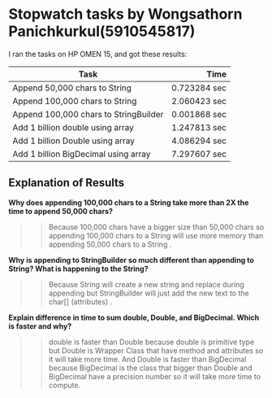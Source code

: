# Stopwatch tasks by Wongsathorn Panichkurkul(5910545817)
I ran the tasks on HP OMEN 15, and got these results:

Task | Time
--------------------------------------|-------:
Append 50,000 chars to String | 0.723284 sec
Append 100,000 chars to String | 2.060423 sec
Append 100,000 chars to StringBuilder | 0.001868 sec
Add 1 billion double using array | 1.247813 sec
Add 1 billion Double using array | 4.086294 sec
Add 1 billion BigDecimal using array | 7.297607 sec

## Explanation of Results
**Why does appending 100,000 chars to a String take more than 2X the time to append 50,000 chars?**
>>Because 100,000 chars have a bigger size than 50,000 chars so appending 100,000 chars to a String will use more memory than appending 50,000 chars to a String .

**Why is appending to StringBuilder so much different than appending to String?  What is happening to the String?**
>>Because String will create a new string and replace during appending but StringBuilder will just add the new text to the char\[]        (attributes) .

**Explain difference in time to sum double, Double, and BigDecimal.  Which is faster and why?**
>>double is faster than Double because double is primitive type but Double is Wrapper Class that have method and attributes so it will take more time.
And Double is faster than BigDecimal because BigDecimal is the class that bigger than Double and BigDecimal have a precision number so it will take more time to compute.

